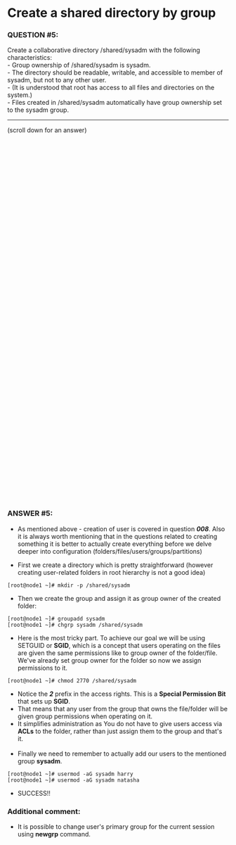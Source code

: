 # Create a shared directory by group

### QUESTION #5: 

Create a collaborative directory /shared/sysadm with the following characteristics: \
    - Group ownership of /shared/sysadm is sysadm. \
    - The directory should be readable, writable, and accessible to member of sysadm, but not to any other user. \
    - (It is understood that root has access to all files and directories on the system.) \
    - Files created in /shared/sysadm automatically have group ownership set to the sysadm group. 
    
***
(scroll down for an answer)

<br/><br/><br/><br/><br/><br/><br/><br/><br/><br/><br/><br/><br/><br/><br/><br/><br/><br/><br/><br/><br/><br/><br/><br/>
<br/><br/><br/><br/><br/><br/><br/><br/><br/><br/><br/><br/><br/><br/><br/><br/><br/><br/><br/><br/><br/><br/><br/><br/>

### ANSWER #5: 

* As mentioned above - creation of user is covered in question ***008***. Also it is always worth mentioning that in the questions related to
creating something it is better to actually create everything before we delve deeper into configuration (folders/files/users/groups/partitions)

* First we create a directory which is pretty straightforward (however creating user-related folders in root hierarchy is not a good idea)

```
[root@node1 ~]# mkdir -p /shared/sysadm
```

* Then we create the group and assign it as group owner of the created folder:

```
[root@node1 ~]# groupadd sysadm
[root@node1 ~]# chgrp sysadm /shared/sysadm
```


* Here is the most tricky part. To achieve our goal we will be using SETGUID or **SGID**, which is a concept that users operating on the files are
given the same permissions like to group owner of the folder/file. We've already set group owner for the folder so now we assign permissions to it.   
```
[root@node1 ~]# chmod 2770 /shared/sysadm
```

* Notice the ***2*** prefix in the access rights. This is a **Special Permission Bit** that sets up **SGID**. 
* That means that any user from the group that owns the file/folder will be given group permissions when operating on it. 
* It simplifies administration as You do not have to give users access via **ACLs** to the folder, rather than just assign them to the group and that's it.
<br/><br/>
* Finally we need to remember to actually add our users to the mentioned group **sysadm**.
  
```
[root@node1 ~]# usermod -aG sysadm harry
[root@node1 ~]# usermod -aG sysadm natasha
```

* SUCCESS!!

### Additional comment:

* It is possible to change user's primary group for the current session using **newgrp** command.


